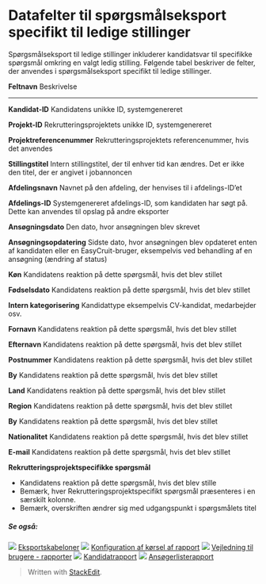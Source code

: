 # Datafelter til spørgsmålseksport specifikt til ledige stillinger

Spørgsmålseksport til ledige stillinger inkluderer kandidatsvar til specifikke spørgsmål omkring en valgt ledig stilling. Følgende tabel beskriver de felter, der anvendes i spørgsmålseksport specifikt til ledige stillinger.

**Feltnavn**
Beskrivelse
***
**Kandidat-ID**
Kandidatens unikke ID, systemgenereret

**Projekt-ID**
Rekrutteringsprojektets unikke ID, systemgenereret

**Projektreferencenummer**
Rekrutteringsprojektets referencenummer, hvis det anvendes

**Stillingstitel**
Intern stillingstitel, der til enhver tid kan ændres. Det er ikke den titel, der er angivet i jobannoncen

**Afdelingsnavn**
Navnet på den afdeling, der henvises til i afdelings-ID’et

**Afdelings-ID**
Systemgenereret afdelings-ID, som kandidaten har søgt på. Dette kan anvendes til opslag på andre eksporter

**Ansøgningsdato**
Den dato, hvor ansøgningen blev skrevet

**Ansøgningsopdatering**
Sidste dato, hvor ansøgningen blev opdateret enten af kandidaten eller en EasyCruit-bruger, eksempelvis ved behandling af en ansøgning (ændring af status)

**Køn**
Kandidatens reaktion på dette spørgsmål, hvis det blev stillet

**Fødselsdato**
Kandidatens reaktion på dette spørgsmål, hvis det blev stillet

**Intern kategorisering**
Kandidattype eksempelvis CV-kandidat, medarbejder osv.

**Fornavn**
Kandidatens reaktion på dette spørgsmål, hvis det blev stillet

**Efternavn**
Kandidatens reaktion på dette spørgsmål, hvis det blev stillet

**Postnummer**
Kandidatens reaktion på dette spørgsmål, hvis det blev stillet

**By**
Kandidatens reaktion på dette spørgsmål, hvis det blev stillet

**Land**
Kandidatens reaktion på dette spørgsmål, hvis det blev stillet

**Region**
Kandidatens reaktion på dette spørgsmål, hvis det blev stillet

**By**
Kandidatens reaktion på dette spørgsmål, hvis det blev stillet

**Nationalitet**
Kandidatens reaktion på dette spørgsmål, hvis det blev stillet

**E-mail**
Kandidatens reaktion på dette spørgsmål, hvis det blev stillet

**Rekrutteringsprojektspecifikke spørgsmål**
- Kandidatens reaktion på dette spørgsmål, hvis det blev stille
- Bemærk, hver  Rekrutteringsprojektspecifikt  spørgsmål præsenteres i en særskilt kolonne.
- Bemærk, overskriften ændrer sig med udgangspunkt i spørgsmålets titel

##### Se også:

![](../Resources/Images/icon-document-link.png)  [Eksportskabeloner](export_templates.htm)
![](../Resources/Images/icon-document-link.png)  [Konfiguration af kørsel af rapport](configuring_and_running_a_report.htm)
![](../Resources/Images/icon-document-link.png)  [Vejledning til brugere - rapporter](guide_for_users_reports.htm)
![](../Resources/Images/icon-document-link.png)  [Kandidatrapport](candidate_report.htm)
![](../Resources/Images/icon-document-link.png)  [Ansøgerlisterapport](applicant_list_report.htm)


> Written with [StackEdit](https://stackedit.io/).
<!--stackedit_data:
eyJoaXN0b3J5IjpbMTA4OTIzMTE2NV19
-->